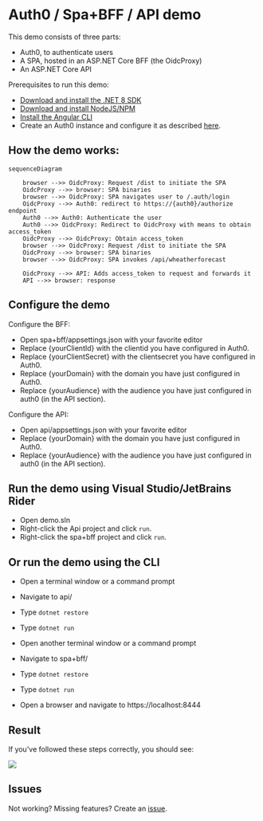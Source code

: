 # Auth0 / Spa+BFF / API demo

This demo consists of three parts:

- Auth0, to authenticate users
- A SPA, hosted in an ASP.NET Core BFF (the OidcProxy)
- An ASP.NET Core API

Prerequisites to run this demo:
- [Download and install the .NET 8 SDK](https://dotnet.microsoft.com/en-us/download)
- [Download and install NodeJS/NPM](https://nodejs.org/en/download)
- [Install the Angular CLI](https://angular.io/cli)
- Create an Auth0 instance and configure it as described [here](readme-auth0.md).

## How the demo works:
```mermaid
sequenceDiagram

    browser -->> OidcProxy: Request /dist to initiate the SPA
    OidcProxy -->> browser: SPA binaries
    browser -->> OidcProxy: SPA navigates user to /.auth/login
    OidcProxy -->> Auth0: redirect to https://{auth0}/authorize endpoint
    Auth0 -->> Auth0: Authenticate the user
    Auth0 -->> OidcProxy: Redirect to OidcProxy with means to obtain access_token
    OidcProxy -->> OidcProxy: Obtain access_token
    browser -->> OidcProxy: Request /dist to initiate the SPA
    OidcProxy -->> browser: SPA binaries
    browser -->> OidcProxy: SPA invokes /api/wheatherforecast

    OidcProxy -->> API: Adds access_token to request and forwards it
    API -->> browser: response
```

## Configure the demo

Configure the BFF:
* Open spa+bff/appsettings.json with your favorite editor
* Replace {yourClientId} with the clientid you have configured in Auth0.
* Replace {yourClientSecret} with the clientsecret you have configured in Auth0.
* Replace {yourDomain} with the domain you have just configured in Auth0.
* Replace {yourAudience} with the audience you have just configured in auth0 (in the API section).

Configure the API:
* Open api/appsettings.json with your favorite editor
* Replace {yourDomain} with the domain you have just configured in Auth0.
* Replace {yourAudience} with the audience you have just configured in auth0 (in the API section).

## Run the demo using Visual Studio/JetBrains Rider

* Open demo.sln
* Right-click the Api project and click `run`.
* Right-click the spa+bff project and click `run`.

## Or run the demo using the CLI

* Open a terminal window or a command prompt
* Navigate to api/
* Type `dotnet restore`
* Type `dotnet run`

* Open another terminal window or a command prompt
* Navigate to spa+bff/
* Type `dotnet restore`
* Type `dotnet run`

* Open a browser and navigate to https://localhost:8444

## Result

If you've followed these steps correctly, you should see:

![](https://miro.medium.com/v2/resize:fit:1346/format:webp/1*QGx3Ci4-U3MIT9D_GVVqjw.png)

## Issues

Not working? Missing features? Create an [issue](https://github.com/oidcproxydotnet/oidcproxy.net/issues).